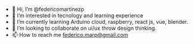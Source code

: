 - 👋 Hi, I’m @federicomartinezp
- 👀 I’m interested in tecnology and learning experience
- 🌱 I’m currently learning Arduino cloud, raspberry, react js, vue, blender.
- 💞️ I’m looking to collaborate on ui/ux throw design thinking. 
- 📫 How to reach me federico.marp@gmail.com

<!---
federicomartinezp/federicomartinezp is a ✨ special ✨ repository because its `README.md` (this file) appears on your GitHub profile.
You can click the Preview link to take a look at your changes.
--->
